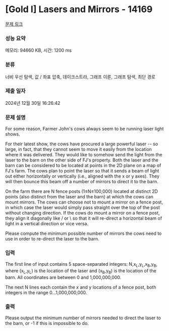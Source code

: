 # [Gold I] Lasers and Mirrors - 14169 

[문제 링크](https://www.acmicpc.net/problem/14169) 

### 성능 요약

메모리: 94660 KB, 시간: 1200 ms

### 분류

너비 우선 탐색, 값 / 좌표 압축, 데이크스트라, 그래프 이론, 그래프 탐색, 최단 경로

### 제출 일자

2024년 12월 30일 16:26:42

### 문제 설명

<p>For some reason, Farmer John's cows always seem to be running laser light shows.</p>

<p>For their latest show, the cows have procured a large powerful laser -- so large, in fact, that they cannot seem to move it easily from the location where it was delivered. They would like to somehow send the light from the laser to the barn on the other side of FJ's property. Both the laser and the barn can be considered to be located at points in the 2D plane on a map of FJ's farm. The cows plan to point the laser so that it sends a beam of light out either horizontally or vertically (i.e., aligned with the x or y axes). They will then bounce this beam off a number of mirrors to direct it to the barn.</p>

<p>On the farm there are N fence posts (1≤N≤100,000) located at distinct 2D points (also distinct from the laser and the barn) at which the cows can mount mirrors. The cows can choose not to mount a mirror on a fence post, in which case the laser would simply pass straight over the top of the post without changing direction. If the cows do mount a mirror on a fence post, they align it diagonally like / or \ so that it will re-direct a horizontal beam of light in a vertical direction or vice versa.</p>

<p>Please compute the minimum possible number of mirrors the cows need to use in order to re-direct the laser to the barn.</p>

### 입력 

 <p>The first line of input contains 5 space-separated integers: N,x<sub>L</sub>,y<sub>L</sub>,x<sub>B</sub>,y<sub>B</sub>, where (x<sub>L</sub>,y<sub>L</sub>) is the location of the laser and (x<sub>B</sub>,y<sub>B</sub>) is the location of the barn. All coordinates are between 0 and 1,000,000,000.</p>

<p>The next N lines each contain the x and y locations of a fence post, both integers in the range 0…1,000,000,000.</p>

### 출력 

 <p>Please output the minimum number of mirrors needed to direct the laser to the barn, or -1 if this is impossible to do.</p>

